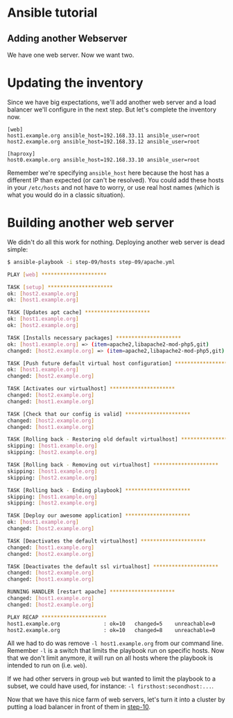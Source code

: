Ansible tutorial
================

Adding another Webserver
-------------------------

We have one web server. Now we want two.

# Updating the inventory

Since we have big expectations, we'll add another web server and a load
balancer we'll configure in the next step. But let's complete the inventory now.

```
[web]
host1.example.org ansible_host=192.168.33.11 ansible_user=root
host2.example.org ansible_host=192.168.33.12 ansible_user=root

[haproxy]
host0.example.org ansible_host=192.168.33.10 ansible_user=root
```

Remember we're specifying `ansible_host` here because the host has a
different IP than expected (or can't be resolved). You could add these hosts
in your `/etc/hosts` and not have to worry, or use real host names (which is
what you would do in a classic situation).

# Building another web server

We didn't do all this work for nothing. Deploying another web server is dead
simple:

```bash
$ ansible-playbook -i step-09/hosts step-09/apache.yml

PLAY [web] *********************

TASK [setup] *********************
ok: [host2.example.org]
ok: [host1.example.org]

TASK [Updates apt cache] *********************
ok: [host1.example.org]
ok: [host2.example.org]

TASK [Installs necessary packages] *********************
ok: [host1.example.org] => (item=apache2,libapache2-mod-php5,git)
changed: [host2.example.org] => (item=apache2,libapache2-mod-php5,git)

TASK [Push future default virtual host configuration] *********************
ok: [host1.example.org]
changed: [host2.example.org]

TASK [Activates our virtualhost] *********************
changed: [host2.example.org]
changed: [host1.example.org]

TASK [Check that our config is valid] *********************
changed: [host2.example.org]
changed: [host1.example.org]

TASK [Rolling back - Restoring old default virtualhost] *********************
skipping: [host1.example.org]
skipping: [host2.example.org]

TASK [Rolling back - Removing out virtualhost] *********************
skipping: [host1.example.org]
skipping: [host2.example.org]

TASK [Rolling back - Ending playbook] *********************
skipping: [host1.example.org]
skipping: [host2.example.org]

TASK [Deploy our awesome application] *********************
ok: [host1.example.org]
changed: [host2.example.org]

TASK [Deactivates the default virtualhost] *********************
changed: [host1.example.org]
changed: [host2.example.org]

TASK [Deactivates the default ssl virtualhost] *********************
changed: [host2.example.org]
changed: [host1.example.org]

RUNNING HANDLER [restart apache] *********************
changed: [host1.example.org]
changed: [host2.example.org]

PLAY RECAP *********************
host1.example.org              : ok=10   changed=5    unreachable=0    failed=0
host2.example.org              : ok=10   changed=8    unreachable=0    failed=0
```

All we had to do was remove `-l host1.example.org` from our command line. Remember
`-l` is a switch that limits the playbook run on specific hosts. Now that we don't
limit anymore, it will run on all hosts where the playbook is intended to run on
(i.e. `web`).

If we had other servers in group `web` but wanted to limit the playbook to a subset,
we could have used, for instance: `-l firsthost:secondhost:...`.

Now that we have this nice farm of web servers, let's turn it into a cluster by
putting a load balancer in front of them in [step-10](https://github.com/leucos/ansible-tuto/tree/master/step-10).
